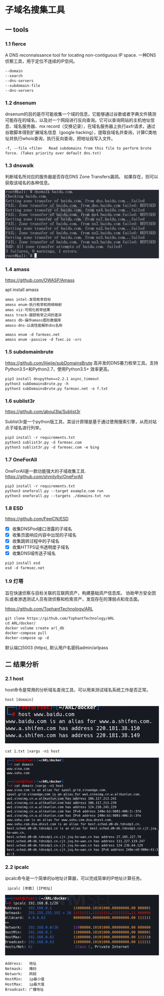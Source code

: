 # 子域名搜集工具

## 一 tools

### 1.1 fierce

A DNS reconnaissance tool for locating non-contiguous IP space.
一种DNS侦察工具，用于定位不连续的IP空间。

```
--domain
--search
--dns-servers
--subdomain-file
--dns-servers
```

### 1.2 dnsenum

dnsenum的目的是尽可能收集一个域的信息，它能够通过谷歌或者字典文件猜测可能存在的域名，以及对一个网段进行反向查询。它可以查询网站的主机地址信息、域名服务器、mx record（交换记录），在域名服务器上执行axfr请求，通过谷歌脚本得到扩展域名信息（google hacking），提取自域名并查询，计算C类地址并执行whois查询，执行反向查询，把地址段写入文件。

```
-f, --file <file>	Read subdomains from this file to perform brute force. (Takes priority over default dns.txt)
```



### 1.3 dnswalk

判断域名所对应的服务器是否存在DNS Zone Transfers漏洞。
如果存在，则可以获取该域名的各种信息。 

<img src="../../images//image-20221028144117107.png" alt="image-20221028144117107" style="zoom:50%;" />



### 1.4 amass

https://github.com/OWASP/Amass

apt install amass

```
amas intel-发现枚举目标
amass enum-执行枚举和网络映射
amas viz-可视化枚举结果
mass track-跟踪枚举之间的差异
amass db-操作amass图形数据库
amass-dns-以高性能解析dns名称
```

```
amass enum -d farmsec.net
amass enum -passive -d fsec.io -src
```



### 1.5 subdomainbrute

https://github.com/lijiejie/subDomainsBrute
高并发的DNS暴力枚举工具。支持Python3.5+和Python2.7，使用Python3.5+ 效率更高。

```
pip3 install dnspython==2.2.1 async_timeout
python3 subDomainsBrute.py -h
python3 subDomainsBrute.py farmsec.net -o f.txt
```



### 1.6 sublist3r

https://github.com/aboul3la/Sublist3r

Sublist3r是一个python版工具，其设计原理是基于通过使用搜索引擎，从而对站点子域名进行列举。

```
pip3 install -r requirements.txt
python3 sublist3r.py -d farmsec.com
python3 sublist3r.py -d farmsec.com -e bing
```



### 1.7 OneForAll

OneForAll是一款功能强大的子域收集工具.
https://github.com/shmilylty/OneForAll

```
pip3 install -r requirements.txt
python3 oneforall.py --target example.com run
python3 oneforall.py --targets ./domains.txt run
```



### 1.8 ESD

https://github.com/FeeiCN/ESD

- [x] 收集DNSPod接口泄露的子域名
- [x] 收集页面响应内容中出现的子域名
- [x] 收集跳转过程中的子域名
- [x] 收集HTTPS证书透明度子域名
- [x] 收集DNS域传送子域名

```
pip3 install esd
esd -d farmsec.net
```



### 1.9 灯塔 

旨在快速侦察与目标关联的互联网资产，构建基础资产信息库。 协助甲方安全团队或者渗透测试人员有效侦察和检索资产，发现存在的薄弱点和攻击面。

https://github.com/TophantTechnology/ARL

```
git clone https://github.com/TophantTechnology/ARL
cd ARL/docker/
docker volume create arl_db
docker-compose pull
docker-compose up -d 
```

默认端口5003 (https), 默认用户名密码admin/arlpass



## 二 结果分析

### 2.1 host 

host命令是常用的分析域名查询工具，可以用来测试域名系统工作是否正常。

```
host [domain]
```

![image-20221028160958834](../../images//image-20221028160958834.png)

```
cat 1.txt |xargs -n1 host
```

![image-20221028161308718](../../images//image-20221028161308718.png)

### 2.2 ipcalc

ipcalc命令是一个简单的ip地址计算器，可以完成简单的IP地址计算任务。

````
 ipcalc [参数] [IP地址]
````

![image-20221028161640925](../../images//image-20221028161640925.png)

```
Address:   地址
Netmask:   掩码
Network:   网段
HostMin:   ip最小值
HostMax:   ip最大值
Broadcast: 广播地址
```











